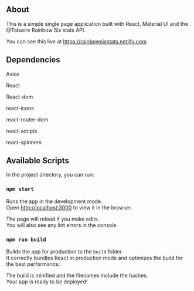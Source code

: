## About

This is a simple single page application built with React, Material UI and the @Tabwire Rainbow Six stats API. 

You can see this live at https://rainbowsixstats.netlify.com

## Dependencies

Axios

React

React-dom

react-icons

react-router-dom

react-scripts

react-spinners

## Available Scripts

In the project directory, you can run:

### `npm start`

Runs the app in the development mode.<br>
Open [http://localhost:3000](http://localhost:3000) to view it in the browser.

The page will reload if you make edits.<br>
You will also see any lint errors in the console.

### `npm run build`

Builds the app for production to the `build` folder.<br>
It correctly bundles React in production mode and optimizes the build for the best performance.

The build is minified and the filenames include the hashes.<br>
Your app is ready to be deployed!
